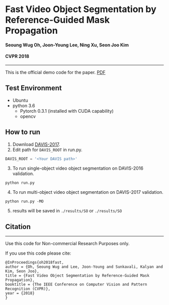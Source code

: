 # Fast Video Object Segmentation by Reference-Guided Mask Propagation
#### Seoung Wug Oh, Joon-Young Lee, Ning Xu, Seon Joo Kim
#### CVPR 2018
---
This is the official demo code for the paper. [PDF](http://openaccess.thecvf.com/content_cvpr_2018/CameraReady/1029.pdf)

## Test Environment
- Ubuntu 
- python 3.6
  + Pytorch 0.3.1 (installed with CUDA capability)
  + opencv


## How to run
1) Download [DAVIS-2017](https://davischallenge.org/davis2017/code.html).
2) Edit path for `DAVIS_ROOT` in run.py.
``` python
DAVIS_ROOT = '<Your DAVIS path>'
```
3) To run single-object video object segmentation on DAVIS-2016 validation.
``` 
python run.py
```
4) To run multi-object video object segmentation on DAVIS-2017 validation.
``` 
python run.py -MO
```
5) results will be saved in `./results/SO` or `./results/SO`


## Citation
___
Use this code for Non-commercial Research Purposes only.

If you use this code please cite:
```
@InProceedings{oh2018fast,
author = {Oh, Seoung Wug and Lee, Joon-Young and Sunkavali, Kalyan and Kim, Seon Joo},
title = {Fast Video Object Segmentation by Reference-Guided Mask Propagation},
booktitle = {The IEEE Conference on Computer Vision and Pattern Recognition (CVPR)},
year = {2018}
}
```



  
  










